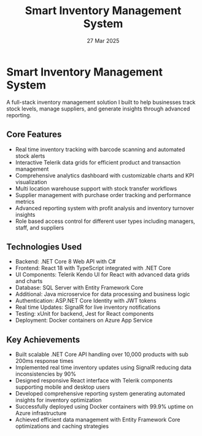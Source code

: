 ﻿---
layout: project
title: 'Smart Inventory Management System'
caption: A full-stack inventory management solution with real time tracking and advanced analytics.
description: >
  A comprehensive web application I developed using .NET Core and React to help businesses 
  streamline inventory operations with real-time tracking, automated alerts, and detailed 
  reporting across multiple locations.
date: 27 Mar 2025
image: 
  path: /assets/img/projects/inventory-system.png
accent_color: '#512bd4'
accent_image:
  background: '#2d1b69'
theme_color: '#2d1b69'
sitemap: false
---

# Smart Inventory Management System
A full-stack inventory management solution I built to help businesses track stock levels, manage suppliers, and generate insights through advanced reporting.

## Core Features
- Real time inventory tracking with barcode scanning and automated stock alerts
- Interactive Telerik data grids for efficient product and transaction management
- Comprehensive analytics dashboard with customizable charts and KPI visualization
- Multi location warehouse support with stock transfer workflows
- Supplier management with purchase order tracking and performance metrics
- Advanced reporting system with profit analysis and inventory turnover insights
- Role based access control for different user types including managers, staff, and suppliers

## Technologies Used
- Backend: .NET Core 8 Web API with C#
- Frontend: React 18 with TypeScript integrated with .NET Core
- UI Components: Telerik Kendo UI for React with advanced data grids and charts
- Database: SQL Server with Entity Framework Core
- Additional: Java microservice for data processing and business logic
- Authentication: ASP.NET Core Identity with JWT tokens
- Real time Updates: SignalR for live inventory notifications
- Testing: xUnit for backend, Jest for React components
- Deployment: Docker containers on Azure App Service

## Key Achievements
- Built scalable .NET Core API handling over 10,000 products with sub 200ms response times
- Implemented real time inventory updates using SignalR reducing data inconsistencies by 90%
- Designed responsive React interface with Telerik components supporting mobile and desktop users
- Developed comprehensive reporting system generating automated insights for inventory optimization
- Successfully deployed using Docker containers with 99.9% uptime on Azure infrastructure
- Achieved efficient data management with Entity Framework Core optimizations and caching strategies
